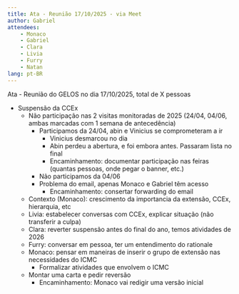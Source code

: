 ```yaml
---
title: Ata - Reunião 17/10/2025 - via Meet
author: Gabriel
attendees:
    - Monaco
    - Gabriel
    - Clara
    - Livia
    - Furry
    - Natan
lang: pt-BR
---
```



Ata - Reunião do GELOS no dia 17/10/2025, total de X pessoas

- Suspensão da CCEx
  - Não participação nas 2 visitas monitoradas de 2025 (24/04, 04/06, ambas marcadas com 1 semana de antecedência)
    - Participamos da 24/04, abin e Vinicius se comprometeram a ir
      - Vinicius desmarcou no dia
      - Abin perdeu a abertura, e foi embora antes. Passaram lista no final
      - Encaminhamento: documentar participação nas feiras (quantas pessoas, onde pegar o banner, etc.)
    - Não participamos da 04/06
    - Problema do email, apenas Monaco e Gabriel têm acesso
      - Encaminhamento: consertar forwarding do email
  - Contexto (Monaco): crescimento da importancia da extensão, CCEx, hierarquia, etc
  - Livia: estabelecer conversas com CCEx, explicar situação (não transferir a culpa)
  - Clara: reverter suspensão antes do final do ano, temos atividades de 2026
  - Furry: conversar em pessoa, ter um entendimento do rationale
  - Monaco: pensar em maneiras de inserir o grupo de extensão nas necessidades do ICMC
    - Formalizar atividades que envolvem o ICMC
  - Montar uma carta e pedir reversão
    - Encaminhamento: Monaco vai redigir uma versão inicial
